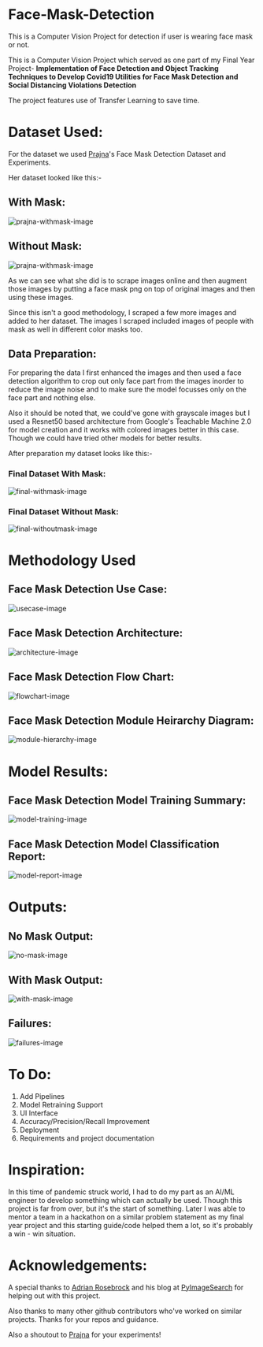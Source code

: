 # Face-Mask-Detection
This is a Computer Vision Project for detection if user is wearing face mask or not.

This is a Computer Vision Project which served as one part of my Final Year Project- <strong> Implementation of Face Detection and Object Tracking Techniques to Develop Covid19 Utilities for Face Mask Detection and Social Distancing Violations Detection </strong>

The project features use of Transfer Learning to save time.

# Dataset Used:
For the dataset we used [Prajna](https://github.com/prajnasb)'s Face Mask Detection Dataset and Experiments.

Her dataset looked like this:-

## With Mask:
<img alt="prajna-withmask-image" src="images/prajnaWithMask.png">

## Without Mask:
<img alt="prajna-withmask-image" src="images/prajnaWithoutMask.png">

As we can see what she did is to scrape images online and then augment those images by putting a face mask png on top of original images and then using these images.

Since this isn't a good methodology, I scraped a few more images and added to her dataset. The images I scraped included images of people with mask as well in different color masks too.

## Data Preparation:
For preparing the data I first enhanced the images and then used a face detection algorithm to crop out only face part from the images inorder to reduce the image noise and to make sure the model focusses only on the face part and nothing else.

Also it should be noted that, we could've gone with grayscale images but I used a Resnet50 based architecture from Google's Teachable Machine 2.0 for model creation and it works with colored images better in this case. Though we could have tried other models for better results.

After preparation my dataset looks like this:-

### Final Dataset With Mask:
<img alt="final-withmask-image" src="images/myWithMask.png">

### Final Dataset Without Mask:
<img alt="final-withoutmask-image" src="images/myWithoutMask.png">

# Methodology Used
## Face Mask Detection Use Case:
<img alt="usecase-image" src="images/Face Mask Detection Usecase.png">

## Face Mask Detection Architecture:
<img alt="architecture-image" src="images/Face Mask Detection.png">

## Face Mask Detection Flow Chart:
<img alt="flowchart-image" src="images/Face Mask Detection Flow Chart.png">

## Face Mask Detection Module Heirarchy Diagram:
<img alt="module-hierarchy-image" src="images/Face Mask Module Hierarchy.png">

# Model Results: 
## Face Mask Detection Model Training Summary:
<img alt="model-training-image" src="images/FaceMask.png">

## Face Mask Detection Model Classification Report:
<img alt="model-report-image" src="images/Face Mask Report.png">

# Outputs:
## No Mask Output: 
<img alt="no-mask-image" src="images/No Mask.jpg">

## With Mask Output: 
<img alt="with-mask-image" src="images/With Mask.jpg">

## Failures:
<img alt="failures-image" src="images/Failures Face Mask.jpg">

# To Do:

1. Add Pipelines
2. Model Retraining Support
3. UI Interface
4. Accuracy/Precision/Recall Improvement
5. Deployment
6. Requirements and project documentation

# Inspiration:
In this time of pandemic struck world, I had to do my part as an AI/ML engineer to develop something which can actually be used. Though this project is far from over, but it's the start of something. Later I was able to mentor a team in a hackathon on a similar problem statement as my final year project and this starting guide/code helped them a lot, so it's probably a win - win situation.

# Acknowledgements:
A special thanks to [Adrian Rosebrock](https://github.com/jrosebr1) and his blog at [PyImageSearch](https://www.pyimagesearch.com/) for helping out with this project.

Also thanks to many other github contributors who've worked on similar projects. Thanks for your repos and guidance.

Also a shoutout to [Prajna](https://github.com/prajnasb) for your experiments!
